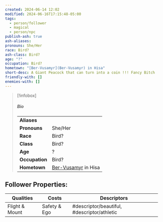 ```yaml
---
created: 2024-06-14 12:02
modified: 2024-06-16T17:15:48-05:00
tags:
  - person/follower
  - magical
  - person/npc
publish-ash: true
ash-aliases: 
pronouns: She/Her
race: Bird?
ash-class: Bird?
age: "?"
occupation: Bird?
hometown: "[Ber-Vusamyr](Ber-Vusamyr) in Hisa"
short-desc: A Giant Peacock that can turn into a coin !!! Fancy Bitch
friendly-with: []
enemies-with: []
---
```


> [!infobox]
> ##### Bio
> |                |                  |
> | -------------- | ---------------- |
> |**Aliases**     |                 |
> |**Pronouns**    | She/Her           |
> |**Race**        | Bird?            |
> |**Class**         | Bird?            |
> |**Age**         | ?            |
> |**Occupation**  | Bird?        |
> |**Hometown**|[Ber-Vusamyr](Ber-Vusamyr) in Hisa|
>
>
>
>
>

## Follower Properties:

| Qualities      | Costs        | Descriptors                                 |
| -------------- | ------------ | ------------------------------------------- |
| Flight & Mount | Safety & Ego | #descriptor/beautiful, #descriptor/athletic |
